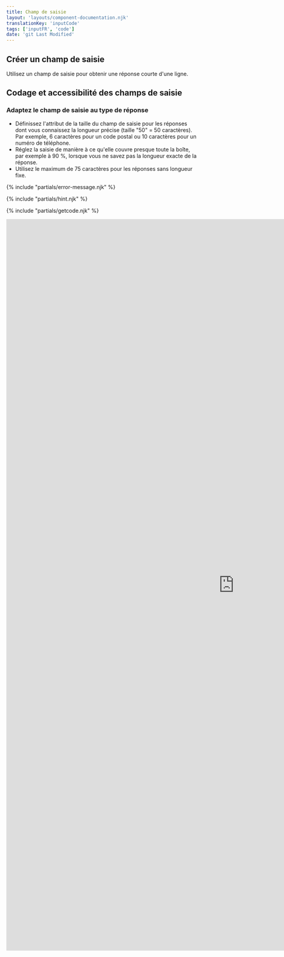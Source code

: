 ```yaml
---
title: Champ de saisie
layout: 'layouts/component-documentation.njk'
translationKey: 'inputCode'
tags: ['inputFR', 'code']
date: 'git Last Modified'
---
```


## Créer un champ de saisie

Utilisez un champ de saisie pour obtenir une réponse courte d'une ligne.

## Codage et accessibilité des champs de saisie

### Adaptez le champ de saisie au type de réponse

- Définissez l'attribut de la taille du champ de saisie pour les réponses dont vous connaissez la longueur précise (taille "50" = 50 caractères). Par exemple, 6 caractères pour un code postal ou 10 caractères pour un numéro de téléphone.
- Réglez la saisie de manière à ce qu'elle couvre presque toute la boîte, par exemple à 90 %, lorsque vous ne savez pas la longueur exacte de la réponse.
- Utilisez le maximum de 75 caractères pour les réponses sans longueur fixe.

{% include "partials/error-message.njk" %}

{% include "partials/hint.njk" %}

{% include "partials/getcode.njk" %}

<iframe
  title="Survol des propriétés et des évènements relatifs à gcds-input."
  src="https://cds-snc.github.io/gcds-components/iframe.html?viewMode=docs&demo=true&singleStory=true&id=components-input--events-properties"
  width="1200"
  height="1925"
  style="display: block; margin: 0 auto;"
  frameBorder="0"
  allow="clipboard-write"
></iframe>
